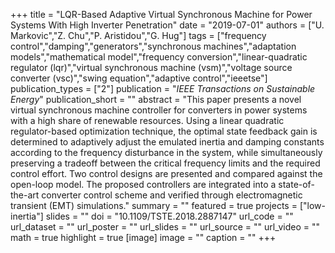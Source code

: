 +++
title = "LQR-Based Adaptive Virtual Synchronous Machine for Power Systems With High Inverter Penetration"
date = "2019-07-01"
authors = ["U. Markovic","Z. Chu","P. Aristidou","G. Hug"]
tags = ["frequency control","damping","generators","synchronous machines","adaptation models","mathematical model","frequency conversion","linear-quadratic regulator (lqr)","virtual synchronous machine (vsm)","voltage source converter (vsc)","swing equation","adaptive control","ieeetse"]
publication_types = ["2"]
publication = "_IEEE Transactions on Sustainable Energy_"
publication_short = ""
abstract = "This paper presents a novel virtual synchronous machine controller for converters in power systems with a high share of renewable resources. Using a linear quadratic regulator-based optimization technique, the optimal state feedback gain is determined to adaptively adjust the emulated inertia and damping constants according to the frequency disturbance in the system, while simultaneously preserving a tradeoff between the critical frequency limits and the required control effort. Two control designs are presented and compared against the open-loop model. The proposed controllers are integrated into a state-of-the-art converter control scheme and verified through electromagnetic transient (EMT) simulations."
summary = ""
featured = true
projects = ["low-inertia"]
slides = ""
doi = "10.1109/TSTE.2018.2887147"
url_code = ""
url_dataset = ""
url_poster = ""
url_slides = ""
url_source = ""
url_video = ""
math = true
highlight = true
[image]
image = ""
caption = ""
+++

